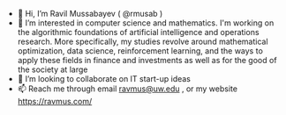 - 👋 Hi, I’m Ravil Mussabayev ( @rmusab )
- 👀 I’m interested in computer science and mathematics. I'm working on the algorithmic foundations of artificial intelligence and operations research. More specifically, my studies revolve around mathematical optimization, data science, reinforcement learning, and the ways to apply these fields in finance and investments as well as for the good of the society at large
- 💞️ I’m looking to collaborate on IT start-up ideas
- 📫 Reach me through email ravmus@uw.edu , or my website https://ravmus.com/ 

<!---
rmusab/rmusab is a ✨ special ✨ repository because its `README.md` (this file) appears on your GitHub profile.
You can click the Preview link to take a look at your changes.
--->
